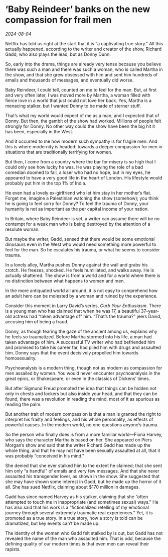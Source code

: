 # ‘Baby Reindeer’ banks on the new compassion for frail men

*2024-08-04*

Netflix has told us right at the start that it is “a captivating true
story." All this actually happened, according to the writer and creator
of the show, Richard Gadd, who also plays the lead, but as Donny Dunn. 

So, early into the drama, things are already very tense because you
believe there was such a man and there was such a woman, who is called
Martha in the show, and that she grew obsessed with him and sent him
hundreds of emails and thousands of messages, and eventually did worse.

Baby Reindeer, I could tell, counted on me to feel for the man. But, at
first and very often later, I was moved more by Martha, a woman filled
with fierce love in a world that just could not love her back. Yes,
Martha is a menacing stalker, but I wanted Donny to be made of sterner
stuff. 

That’s what my world would expect of me as a man, and I expected that of
Donny. But then, the gambit of the show had worked. Millions of people
felt strongly for Donny. No other way could the show have been the big
hit it has been, especially in the West. 

And it occurred to me how modern such sympathy is for fragile men. And
this is where modernity is headed: towards a deeper compassion for men
in situations that are traditionally terrifying for women.

But then, I come from a country where the bar for misery is so high that
I could only see how lucky he was. He was playing the role of a bad
comedian doomed to fail, a loser who had no hope, but in my eyes, he
appeared to have a very good life in the heart of London. His lifestyle
would probably put him in the top 1% of India. 

He even had a lovely ex-girlfriend who let him stay in her mother’s
flat. Forget me, imagine a Palestinian watching the show (somehow); you
think he is going to feel sorry for Donny? To feel the trauma of Donny,
your humanity is not as important as the per capital income of your
nation.

In Britain, where Baby Reindeer is set, a writer can assume there will
be no contempt for a weak man who is being destroyed by the attention of
a resolute woman. 

But maybe the writer, Gadd, sensed that there would be some emotional
dinosaurs even in the West who would need something more powerful to
feel for the man. So he escalates his trauma, or what he seems to
consider trauma.

In a lonely alley, Martha pushes Donny against the wall and grabs his
crotch. He freezes, shocked. He feels humiliated, and walks away. He is
actually shattered. The show is from a world and for a world where there
is no distinction between what happens to women and men. 

In the more antiquated world all around, it is not easy to comprehend
how an adult hero can be molested by a woman and ruined by the
experience.

Consider this moment in Larry David’s series, *Curb Your Enthusiasm*.
There is a young man who has claimed that when he was 17, a beautiful
37-year-old actress had “taken advantage of" him. “That’s the trauma?"
jeers David, accusing him of being a fraud.

Donny, as though fearing the gaze of the ancient among us, explains why
he feels so traumatized. Before Martha stormed into his life, a man had
taken advantage of him. A successful TV writer who had befriended him
and promised to take his career far, had plied him with drugs and
assaulted him. Donny says that the event decisively propelled him
towards homosexuality.

Psychoanalysis is a modern thing, though not as modern as compassion for
men assailed by women. You would never encounter psychoanalysis in the
great epics, or Shakespeare, or even in the classics of Dickens’ times. 

But after Sigmund Freud promoted the idea that things can be hidden not
only in chests and lockers but also inside your head, and that they can
be found, there was a revolution in reading the mind, most of it as
spurious as reading the palm.

But another trait of modern compassion is that a man is granted the
right to interpret his frailty and feelings, and his whole personality,
as effects of powerful causes. In the modern world, no one questions
anyone’s trauma. 

So the person who finally does is from a more familiar world—Fiona
Harvey, who says the character Martha is based on her. She appeared on
Piers Morgan’s show and said that the writer Richard Gadd has made up
the whole thing, and that he may not have been sexually assaulted at
all, that it was probably “conceived in his mind." 

She denied that she ever stalked him to the extent he claimed; that she
sent him only “a handful" of emails and very few messages. And that she
never assaulted his transgender lover, as shown in the show. She
suggested that she may have shown some interest in Gadd, but he made up
the horror of it all. She has sued Netflix, claiming about $170 million
in damages.

Gadd has since named Harvey as his stalker, claiming that she “often
attempted to touch me in inappropriate (and sometimes sexual) ways." He
has also said that his work is a “fictionalized retelling of my
emotional journey through several extremely traumatic real experiences."
Yet, it is promoted as a true story. In a true story, how a story is
told can be dramatized, but key events can’t be made up.

The identity of the woman who Gadd felt stalked by is out, but Gadd has
not revealed the name of the man who assaulted him. That is odd, because
the defining quality of our modern times is that even men can reveal
their rapists.
